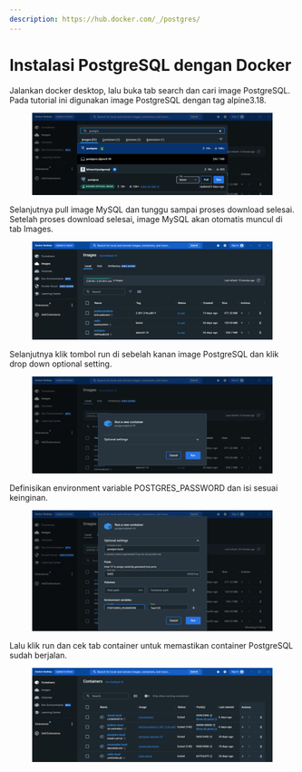 ```yaml
---
description: https://hub.docker.com/_/postgres/
---
```


# Instalasi PostgreSQL dengan Docker

Jalankan docker desktop, lalu buka tab search dan cari image PostgreSQL. Pada tutorial ini digunakan image PostgreSQL dengan tag alpine3.18.

<figure><img src=".gitbook/assets/postgres tag.png" alt=""><figcaption></figcaption></figure>

Selanjutnya pull image MySQL dan tunggu sampai proses download selesai. Setelah proses download selesai, image MySQL akan otomatis muncul di tab Images.

<figure><img src=".gitbook/assets/postgres images.png" alt=""><figcaption></figcaption></figure>

Selanjutnya klik tombol run di sebelah kanan image PostgreSQL dan klik drop down optional setting.

<figure><img src=".gitbook/assets/postgres optional setting.png" alt=""><figcaption></figcaption></figure>

Definisikan environment variable POSTGRES\_PASSWORD dan isi sesuai keinginan.

<figure><img src=".gitbook/assets/postgres optional setting true.png" alt=""><figcaption></figcaption></figure>

Lalu klik run dan cek tab container untuk memastikan container PostgreSQL sudah berjalan.

<figure><img src=".gitbook/assets/postgres container.png" alt=""><figcaption></figcaption></figure>
